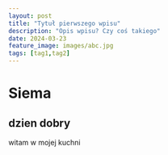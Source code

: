 ```yaml
---
layout: post
title: "Tytuł pierwszego wpisu"
description: "Opis wpisu? Czy coś takiego"
date: 2024-03-23
feature_image: images/abc.jpg
tags: [tag1,tag2]
---
```

# Siema 
## dzien dobry 
witam w mojej kuchni
